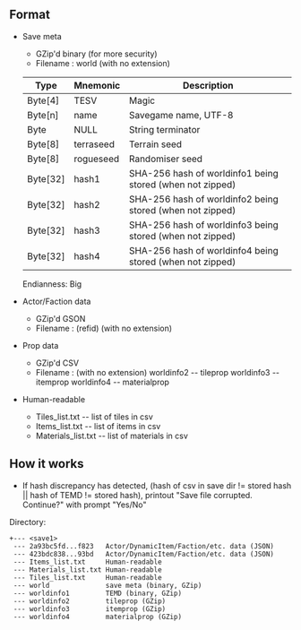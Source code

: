 ##  Format  ##

*  Save meta
    - GZip'd binary (for more security)
    - Filename : world (with no extension)

    |Type        |Mnemonic    |Description                            |
    |------------|------------|---------------------------------------|
    |Byte[4]     |TESV        |Magic                                  |
    |Byte[n]     |name        |Savegame name, UTF-8                   |
    |Byte        |NULL        |String terminator                      |
    |Byte[8]     |terraseed   |Terrain seed                           |
    |Byte[8]     |rogueseed   |Randomiser seed                        |
    |Byte[32]    |hash1       |SHA-256 hash of worldinfo1 being stored (when not zipped)|
    |Byte[32]    |hash2       |SHA-256 hash of worldinfo2 being stored (when not zipped)|
    |Byte[32]    |hash3       |SHA-256 hash of worldinfo3 being stored (when not zipped)|
    |Byte[32]    |hash4       |SHA-256 hash of worldinfo4 being stored (when not zipped)|
    
    Endianness: Big

*  Actor/Faction data
    - GZip'd GSON
    - Filename : (refid) (with no extension)


*  Prop data
    - GZip'd CSV
    - Filename : (with no extension)
    worldinfo2 -- tileprop
    worldinfo3 -- itemprop
    worldinfo4 -- materialprop


*  Human-readable
    - Tiles_list.txt -- list of tiles in csv
    - Items_list.txt -- list of items in csv
    - Materials_list.txt -- list of materials in csv



##  How it works  ##
* If hash discrepancy has detected, (hash of csv in save dir != stored hash || hash of TEMD != stored hash), printout "Save file corrupted. Continue?" with prompt "Yes/No"

Directory:

    +--- <save1>
     --- 2a93bc5fd...f823   Actor/DynamicItem/Faction/etc. data (JSON)
     --- 423bdc838...93bd   Actor/DynamicItem/Faction/etc. data (JSON)
     --- Items_list.txt     Human-readable
     --- Materials_list.txt Human-readable
     --- Tiles_list.txt     Human-readable
     --- world              save meta (binary, GZip)
     --- worldinfo1         TEMD (binary, GZip)
     --- worldinfo2         tileprop (GZip)
     --- worldinfo3         itemprop (GZip)
     --- worldinfo4         materialprop (GZip)
